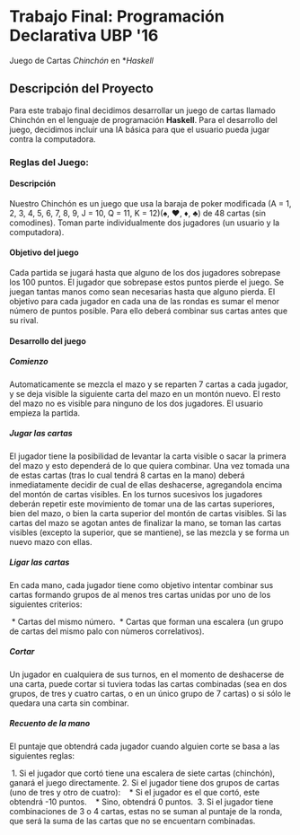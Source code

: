 # Trabajo Final: Programación Declarativa UBP '16

Juego de Cartas _Chinchón_ en **Haskell*

## Descripción del Proyecto 

Para este trabajo final decidimos desarrollar un juego de cartas llamado Chinchón en el lenguaje de programación **Haskell**.
Para el desarrollo del juego, decidimos incluir una IA básica para que el usuario pueda jugar contra la computadora.

### Reglas del Juego:

#### Descripción
Nuestro Chinchón es un juego que usa la baraja de poker modificada (A = 1, 2, 3, 4, 5, 6, 7, 8, 9, J = 10, Q = 11, K = 12)(♠, ♥, ♦, ♣) de 48 cartas (sin comodines).
Toman parte individualmente dos jugadores (un usuario y la computadora).

#### Objetivo del juego
Cada partida se jugará hasta que alguno de los dos jugadores sobrepase los 100 puntos. El jugador que sobrepase estos puntos pierde el juego. Se juegan tantas manos como sean necesarias hasta que alguno pierda.
El objetivo para cada jugador en cada una de las rondas es sumar el menor número de puntos posible. Para ello deberá combinar sus cartas antes que su rival.

#### Desarrollo del juego
##### Comienzo

Automaticamente se mezcla el mazo y se reparten 7 cartas a cada jugador, y se deja visible la siguiente carta del mazo en un montón nuevo. El resto del mazo no es visible para ninguno de los dos jugadores. 
El usuario empieza la partida.

##### Jugar las cartas

El jugador tiene la posibilidad de levantar la carta visible o sacar la primera del mazo y esto dependerá de lo que quiera combinar.
Una vez tomada una de estas cartas (tras lo cual tendrá 8 cartas en la mano) deberá inmediatamente decidir de cual de ellas deshacerse, agregandola encima del montón de cartas visibles.
En los turnos sucesivos los jugadores deberán repetir este movimiento de tomar una de las cartas superiores, bien del mazo, o bien la carta superior del montón de cartas visibles.
Si las cartas del mazo se agotan antes de finalizar la mano, se toman las cartas visibles (excepto la superior, que se mantiene), se las mezcla y se forma un nuevo mazo con ellas.

##### Ligar las cartas

En cada mano, cada jugador tiene como objetivo intentar combinar sus cartas formando grupos de al menos tres cartas unidas por uno de los siguientes criterios:

  * Cartas del mismo número.
  * Cartas que forman una escalera (un grupo de cartas del mismo palo con nùmeros correlativos).

##### Cortar

Un jugador en cualquiera de sus turnos, en el momento de deshacerse de una carta, puede cortar si tuviera todas las cartas combinadas (sea en dos grupos, de tres y cuatro cartas, o en un único grupo de 7 cartas) o si sólo le quedara una carta sin combinar.

##### Recuento de la mano
El puntaje que obtendrá cada jugador cuando alguien corte se basa a las siguientes reglas:

  1. Si el jugador que cortó tiene una escalera de siete cartas (chinchón), ganará el juego directamente.
  2. Si el jugador tiene dos grupos de cartas (uno de tres y otro de cuatro):
    * Si el jugador es el que cortó, este obtendrá -10 puntos.
    * Sino, obtendrá 0 puntos.
  3. Si el jugador tiene combinaciones de 3 o 4 cartas, estas no se suman al puntaje de la ronda, que será la suma de las cartas que no se encuentarn combinadas.




